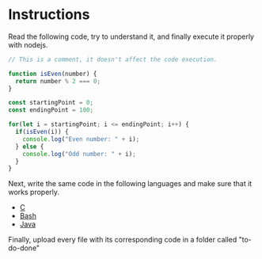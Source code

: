 # Instructions

Read the following code, try to understand it, and finally execute it properly with nodejs.

```javascript
// This is a comment, it doesn't affect the code execution.

function isEven(number) {
  return number % 2 === 0;
}

const startingPoint = 0;
const endingPoint = 100;

for(let i = startingPoint; i <= endingPoint; i++) {
  if(isEven(i)) {
    console.log("Even number: " + i);
  } else {
    console.log("Odd number: " + i);
  }
}
```

Next, write the same code in the following languages and make sure that it works properly.

- [C](https://en.wikipedia.org/wiki/C_(programming_language))
- [Bash](https://en.wikipedia.org/wiki/Bash_(Unix_shell))
- [Java](https://en.wikipedia.org/wiki/Java_(programming_language))

Finally, upload every file with its corresponding code in a folder called "to-do-done"
